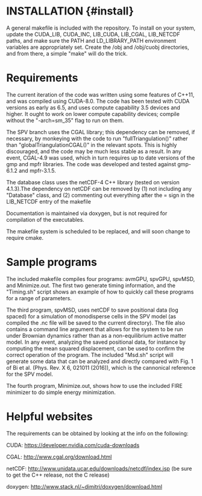 # INSTALLATION {#install}

A general makefile is included with the repository. To install on your system, update the CUDA_LIB,
CUDA_INC, LIB_CUDA, LIB_CGAL, LIB_NETCDF paths, and make sure the PATH and LD_LIBRARY_PATH
environment variables are appropriately set.
Create the /obj and /obj/cuobj directories, and from there, a simple "make" will do the trick.

# Requirements

The current iteration of the code was written using some features of C++11, and was compiled using
CUDA-8.0. The code has been tested with CUDA versions as early as 6.5, and uses compute capability
3.5 devices and higher. It ought to work on lower compute capability devices; compile without the
"-arch=sm_35" flag to run on them.

The SPV branch uses the CGAL library; this dependency can be removed, if necessary, by monkeying
with the code to run "fullTriangulation()" rather than "globalTriangulationCGAL()" in the relevant
spots. This is highly discouraged, and the code may be much less stable as a result. In any event,
CGAL-4.9 was used, which in turn requires up to date versions of the gmp and mpfr libraries.
The code was developed and tested against gmp-6.1.2 and mpfr-3.1.5.

The database class uses the netCDF-4 C++  library (tested on version 4.1.3).The dependency on netCDF
can be removed by (1) not including any "Database" class, and (2) commenting out everything after the
= sign in the LIB_NETCDF entry of the makefile

Documentation is maintained via doxygen, but is not required for compilation of the executables.

The makefile system is scheduled to be replaced, and will soon change to require cmake.

# Sample programs

The included makefile compiles four programs: avmGPU, spvGPU, spvMSD, and Minimize.out. The first two generate timing
information, and the "Timing.sh" script shows an example of how to quickly call these programs for a
range of parameters.

The third program, spvMSD, uses netCDF to save positional data (log spaced) for a simulation
of monodisperse cells in the SPV model (as compiled the .nc file will be saved to the current directory).
The file also contains a command line argument that allows for the system to be run under Brownian dynamics
rather than as a non-equilibrium active matter model. In any event, analyzing the saved positional data, for
instance by computing the mean squared displacement, can be used to confirm the correct operation of the
program. The included "Msd.sh" script will generate some data that can be analyzed and directly compared
with Fig. 1 of Bi et al. (Phys. Rev. X 6, 021011 (2016)), which is the cannonical reference for the SPV model.

The fourth program, Minimize.out, shows how to use the included FIRE minimizer to do simple energy minimization.

# Helpful websites
The requirements can be obtained by looking at the info on the following:

CUDA: https://developer.nvidia.com/cuda-downloads

CGAL: http://www.cgal.org/download.html

netCDF: http://www.unidata.ucar.edu/downloads/netcdf/index.jsp (be sure to get the C++ release, not the C release)

doxygen: http://www.stack.nl/~dimitri/doxygen/download.html
